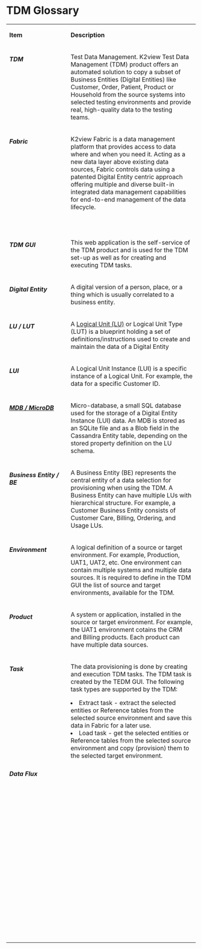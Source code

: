 # TDM Glossary



<table width="900 pxl">
<tbody>
<tr>
<td valign="top" width="250 pxl">
<p><strong>Item</strong></p>
</td>
<td valign="top" width="650 pxl">
<p><strong>Description</strong></p>
</td>
</tr>
<tr>
<td valign="top" width="250 px">
<p><h5>TDM</p>
</td>
<td valign="top" width="650 pxl">
<p>Test Data Management. K2view Test Data Management (TDM) product offers an automated solution to copy a subset of Business Entities (Digital Entities) like Customer, Order, Patient, Product or Household from the source systems into selected testing environments and provide real, high-quality data to the testing teams.</p>
</td>
</tr>
<tr>
<td valign="top" width="250 pxl">
<p><h5>Fabric</p>
</td>
<td valign="top" width="650 pxl">
<p>K2view Fabric is a data management platform that provides access to data where and when you need it. Acting as a new data layer above existing data sources, Fabric controls data using a patented Digital Entity centric approach offering multiple and diverse built-in integrated data management capabilities for end-to-end management of the data lifecycle.</p>
<p>&nbsp;</p>
</td>
</tr>
<tr>
<td valign="top" width="250 pxl">
<p><h5>TDM GUI</p>
</td>
<td valign="top&quot;" width="650 pxl">
<p>This web application is the self-service of the TDM product and is used for the TDM set-up as well as for creating and executing TDM tasks.</p>
</td>
</tr>
<tr>
<td valign="top" width="250 pxl">
<p><h5>Digital Entity</p>
</td>
<td valign="top" width="650 pxl">
<p>A digital version of a person, place, or a thing which is usually correlated to a business entity.</p>
</td>
</tr>
<tr>
<td valign="top" width="250">
<p><h5>LU / LUT</p>
</td>
<td valign="top" width="650 pxl">
<p>A&nbsp;<a href="https://github.com/k2view-academy/K2View-Academy/blob/Academy_6.4/articles/03_logical_units/01_LU_overview.md">Logical Unit (LU)</a> or Logical Unit Type (LUT) is a blueprint holding a set of definitions/instructions used to create and maintain the data of a Digital Entity</p>
</td>
</tr>
<tr>
<td valign="top" width="250 pxl">
<p><h5>LUI</p>
</td>
<td valign="top" width="650 pxl">
<p>A Logical Unit Instance (LUI) is a specific instance of a Logical Unit. For example, the data for a specific Customer ID.</p>
</td>
</tr>
<tr>
<td valign="top" width="250 pxl">
<p><h5><a href="/articles/02_fabric_architecture/01_fabric_architecture_overview.md#21-fabric-storage">MDB / MicroDB</a></p>
</td>
<td valign="top" width="650 pxl">
<p>Micro-database, a small SQL database used for the storage of a Digital Entity Instance (LUI) data. An MDB is stored as an SQLite file and as a Blob field in the Cassandra Entity table, depending on the stored property definition on the LU schema.</p>
</td>
</tr>
<tr>
<td valign="top" width="250 pxl">
<p><h5>Business Entity / BE</p>
</td>
<td valign="top" width="650 pxl">
<p>A Business Entity (BE) represents the central entity of a data selection for provisioning when using the TDM. A Business Entity can have multiple LUs with hierarchical structure. For example, a Customer Business Entity consists of Customer Care, Billing, Ordering, and Usage LUs.</p>
</td>
</tr>
<tr>
<td valign="top" width="250 pxl">
<p><h5>Environment</p>
</td>
<td valign="top" width="650 pxl">
<p>A logical definition of a source or target environment. For example, Production, UAT1, UAT2, etc. One environment can contain multiple systems and multiple data sources. It is required to define in the TDM GUI the list of source and target environments, available for the TDM.</p>
</td>
</tr>
<tr>
<td valign="top" width="250 pxl">
<p><h5>Product</p>
</td>
<td valign="top" width="650 pxl">
<p>A system or application, installed in the source or target environment. For example, the UAT1 environment cotains the CRM and Billing products. Each product can have multiple data sources.</p>
</td>
</tr>
<tr>
<td valign="top" width="250 pxl">
<p><h5>Task</p>
</td>
<td valign="top" width="650 pxl">
<p>The data provisioning is done by creating and execution TDM tasks. The TDM task is created by the TEDM GUI. The following task types are supported by the TDM: </p>
    <li>Extract task - extract the selected entities or Reference tables from the selected source environment and save this data in Fabric for a later use. </li>
    <li>Load task - get the selected entities or Reference tables from the selected source environment and copy (provision) them to the selected target environment.</li>
</td>
</tr>
<tr>
<td valign="top" width="250 pxl">
<p><h5>Data Flux</p>
</td>
<td valign="top" width="650 pxl">
<p>&nbsp;</p>
</td>
</tr>
<tr>
<td valign="top" width="250 pxl">
<p>&nbsp;</p>
</td>
<td valign="top&quot;" width="650 pxl">
<p>&nbsp;</p>
</td>
</tr>
<tr>
<td valign="top" width="250 pxl">
<p>&nbsp;</p>
</td>
<td valign="top" width="650 pxl">
<p>&nbsp;</p>
</td>
</tr>
<tr>
<td valign="top" width="250 pxl">
<p>&nbsp;</p>
</td>
<td valign="top" width="650 pxl">
<p>&nbsp;</p>
</td>
</tr>
<tr>
<td valign="top" width="250 pxl">
<p>&nbsp;</p>
</td>
<td valign="top" width="650 pxl">
<p>&nbsp;</p>
</td>
</tr>
<tr>
<td valign="top" width="250 pxl">
<p>&nbsp;</p>
</td>
<td valign="top" width="650 pxl">
<p>&nbsp;</p>
</td>
</tr>
<tr>
<td valign="top" width="250 pxl">
<p>&nbsp;</p>
</td>
<td valign="top" width="650 pxl">
<p>&nbsp;</p>
</td>
</tr>
<tr>
<td valign="top" width="250 pxl">
<p>&nbsp;</p>
</td>
<td valign="top" width="650 pxl">
<p>&nbsp;</p>
</td>
</tr>
</tbody>
</table>